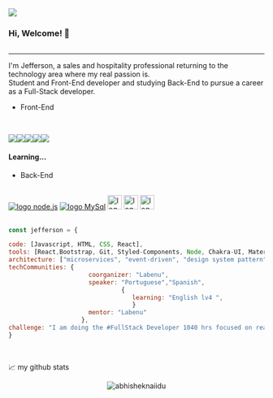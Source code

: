 
  <img src="https://cdn.discordapp.com/attachments/1014678461979303976/1022571023763247144/Black_and_White_Gradient_Personal_LinkedIn_Banner.png" />





### Hi, Welcome! 👋
<a href="https://www.linkedin.com/in/jefferson-feliciano-jesus-vieira-6b660b242/"><img src="https://img.shields.io/badge/LinkedIn-0077B5?style=for-the-badge&logo=linkedin&logoColor=white" alt=""></a> 
_______________________________________________________________________________________________


I'm Jefferson, a sales and hospitality professional returning to the technology area where my real passion is.<br>
Student and Front-End developer and studying Back-End to pursue a career as a Full-Stack developer.
<br />


* Front-End

<br />

<a href="https://nodejs.org/en/"><img src="https://img.shields.io/badge/HTML-239120?style=for-the-badge&logo=html5&logoColor=white" /></a><img src="https://img.shields.io/badge/CSS3-1572B6?style=for-the-badge&logo=css3&logoColor=white" /><img src="https://img.shields.io/badge/JavaScript-323330?style=for-the-badge&logo=javascript&logoColor=F7DF1E" /><a href="https://getbootstrap.com/"><img src="https://img.shields.io/badge/Bootstrap-563D7C?style=for-the-badge&logo=bootstrap&logoColor=white" /></a><a href="https://pt-br.reactjs.org/"><img src="https://img.shields.io/badge/React-20232A?style=for-the-badge&logo=react&logoColor=61DAFB"></a>
<br />

#### Learning...
* Back-End

<br />
<a href="https://nodejs.org/en/"><img src="https://img.shields.io/badge/Node.js-43853D?style=for-the-badge&logo=node.js&logoColor=white" alt="logo node.js"></a> 
<a href="https://www.mysql.com/"><img src="https://img.shields.io/badge/MySQL-00000F?style=for-the-badge&logo=mysql&logoColor=white" alt="logo MySql"></a>
<a href="https://www.typescriptlang.org/"><img src="https://emojis.slackmojis.com/emojis/images/1479745458/1383/typescript.png?1479745458" width="28" alt="logo Typescript"></a>
<a href="https://aws.amazon.com/"><img src="https://emojis.slackmojis.com/emojis/images/1507180554/2988/aws.png?1507180554" width="28" alt="logo AWS"></a>
<a href="https://firebase.google.com/"><img src="https://emojis.slackmojis.com/emojis/images/1533724346/4435/firebase.png?1533724346" width="28" alt="logo Firebase"></a> 

<br/>
<br />

  ```javascript
const jefferson = {
  
  code: [Javascript, HTML, CSS, React],
  tools: [React,Bootstrap, Git, Styled-Components, Node, Chakra-UI, Material-UI],
  architecture: ["microservices", "event-driven", "design system pattern"],
  techCommunities: {
                        coorganizer: "Labenu",
                        speaker: "Portuguese","Spanish",
                                 { 
                                    learning: "English lv4 ",
                                    }
                        mentor: "Labenu"
                      },
 challenge: "I am doing the #FullStack Developer 1040 hrs focused on react and typescript"
}
```
<br />



📈 my github stats

<p align="center"> <img src="https://github-readme-stats.vercel.app/api?username=VieiraJefferson&show_icons=true&theme=gotham" alt="abhisheknaiidu" />
